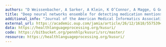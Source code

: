 ```yaml
---
authors: "D Weissenbacher, A Sarker, A Klein, K O’Connor, A Magge, G Gonzalez-Hernand"
title: "Deep neural networks ensemble for detecting medication mentions in tweets"
additional_info: "Journal of the American Medical Informatics Association. , 26 (12), 1618-1626 2019 Dec 1 " 
external_url: https://academic.oup.com/jamia/article/26/12/1618/5575394
data: https://healthlanguageprocessing.org/kusuri/
code: https://bitbucket.org/pennhlp/kusuri/src/master/
resource: https://healthlanguageprocessing.org/kusuri/
---
```

